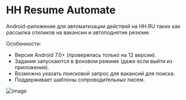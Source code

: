 # HH Resume Automate

Android-риложение для автоматизации действий на HH.RU таких как рассылка откликов на вакансии и
автоподнятие резюме.

Особенности:

* Версия Android 7.0+ (проверялась только на 12 версии).
* Задания запускаются в фоновом режиме (даже если выйти из приложения).
* Возможно указать поисковой запрос для вакансий для поиска.
* Поддерживает шаблоны сопроводительных писем.

![image](https://github.com/user-attachments/assets/c4f2f077-392d-4ef6-8ba7-73f78623a840)
